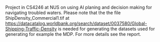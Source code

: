 Project in CS4246 at NUS on using AI planing and decision making for navigating troubled waters. Please note that the the file ShipDensity_Commercial1.tif at
https://datacatalog.worldbank.org/search/dataset/0037580/Global-Shipping-Traffic-Density
is needed for generating the datasets used for generating for example the MDP. For more details see the report. 
